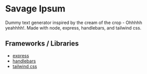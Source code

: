 # Savage Ipsum 
Dummy text generator inspired by the cream of the crop - Ohhhhh yeahhhh!. Made with node, express, handlebars, and tailwind css.

## Frameworks / Libraries
- [express](https://expressjs.com/)
- [handlebars](https://www.npmjs.com/package/express-handlebars)
- [tailwind css](https://tailwindcss.com/docs)